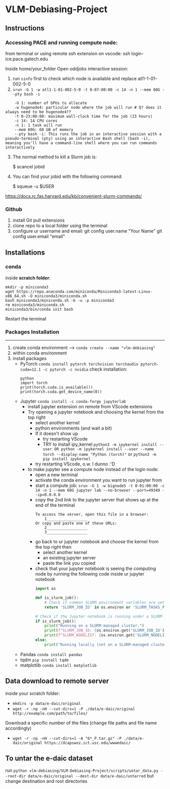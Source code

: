 # VLM-Debiasing-Project
## Instructions
### Accessing PACE and running compute node:
from terminal or using remote ssh extension on vscode:
    ssh login-ice.pace.gatech.edu

Inside home/your_folder
Open oddjobs interactive session: 
1. run `sinfo` first to check which node is available and replace atl1-1-01-002-5-0
2. `srun -G 1 -w atl1-1-01-002-5-0 -t 0-07:00:00 -c 14 -n 1 --mem 60G --pty bash -i`
```
    -G 1: number of GPUs to allocate
    -w hugenode4: particular node where the job will run # Q? does it always need to be hugenode4??
    -t 0-23:00:00: maximum wall-clock time for the job (23 hours)
    -c 14: 14 CPU cores
    -n 1: 1 task will run
    --mem 60G: 60 GB of memory
    --pty bash -i: This runs the job in an interactive session with a pseudo-terminal (pty) using an interactive Bash shell (bash -i), meaning you'll have a command-line shell where you can run commands interactively
```
3. The normal method to kill a Slurm job is:

    $ scancel jobid

4. You can find your jobid with the following command:

    $ squeue -u $USER

https://docs.rc.fas.harvard.edu/kb/convenient-slurm-commands/

### Github
1. install Git pull extensions
2. clone repo to a local folder using the terminal
3. configure ur username and email:
    git config user.name "Your Name"
    git config user.email "email"

## Installations
### conda
inside **scratch folder**:
```
mkdir -p miniconda3
wget https://repo.anaconda.com/miniconda/Miniconda3-latest-Linux-x86_64.sh -O miniconda3/miniconda.sh
bash miniconda3/miniconda.sh -b -u -p miniconda3
rm miniconda3/miniconda.sh
miniconda3/bin/conda init bash
```
Restart the terminal

### Packages Installation
-------------------------------------------------------------------

1. create conda environment --> 
`conda create --name "vlm-debiasing" `
2. within conda environment
3. install packages
    - PyTorch
    `conda install pytorch torchvision torchaudio pytorch-cuda=12.1 -c pytorch -c nvidia`
    check installation:
        ```shell
        python
        import torch
        print(torch.cuda.is_available())
        print(torch.cuda.get_device_name(0))
        ```
    - Jupyter `conda install -c conda-forge jupyterlab`
        - install jupyter extension on remote from VScode extensions
        - Try opening a jupyter notebook and choosing the kernel from the top right
            - select another kernel
            - python environments (and wait a bit)
            - If it doesn't show up
                - try restarting VScode
                - TRY to install ipy_kernel
                `python3 -m ipykernel install --user OR python -m ipykernel install --user --name torch --display-name "Python (torch)"` or
                `python3 -m pip install ipykernel`
            - try restarting VScode, o.w. I dunno :'D
        - to make jupyter see a compute node instead of the login node:
            - open a new terminal
            - activate the conda environment you want to run jupyter from
            - start a compute job:
            `srun -G 1 -w bignode5 -t 0-01:00:00 -c 14 -n 1 --mem 60G jupyter lab --no-browser --port=49349 --ip=0.0.0.0`
            - copy the 2nd link to the jupyter server that shows up at the end of the terminal
                ```shell
                To access the server, open this file in a browser:
                    1__________________
                Or copy and paste one of these URLs:
                    2__________________
                    3__________________
                ```
            - go back to ur jupyter notebook and choose the kernel from the top right then
                - select another kernel
                - an existing jupyter server
                - paste the link you copied
            - check that your jupyter notebook is seeing the computing node by running the following code inside ur jupyter notebook
                ```python
                import os

                def is_slurm_job():
                    # Check if common SLURM environment variables are set
                    return 'SLURM_JOB_ID' in os.environ or 'SLURM_TASKS_PER_NODE' in os.environ

                # Check if the Jupyter notebook is running under a SLURM job
                if is_slurm_job():
                    print("Running on a SLURM-managed cluster.")
                    print(f"SLURM_JOB_ID: {os.environ.get('SLURM_JOB_ID')}")
                    print(f"SLURM_NODELIST: {os.environ.get('SLURM_NODELIST')}")
                else:
                    print("Running locally (not on a SLURM-managed cluster).")
                ```
    - Pandas `conda install pandas`
    - tqdm `pip install tqdm`
    - matplotlib `conda install matplotlib`

## Data download to remote server
inside your scratch folder:
- `mkdirs -p data/e-daic/original`
- `wget -r -np -nH --cut-dirs=1 -P ./data/e-daic/original http://example.com/path/to/files/`
  
Download a specific number of the files (change file paths and file name accordingly)
- `wget -r -np -nH --cut-dirs=1 -A "6*_P.tar.gz" -P ./data/e-daic/original https://dcapswoz.ict.usc.edu/wwwedaic/`

## To untar the e-daic dataset
run `python vlm-debiasing/VLM-Debiasing-Project/scripts/untar_data.py --root-dir data/e-daic/original --dest-dir data/e-daic/untarred` but change destination and root directories
